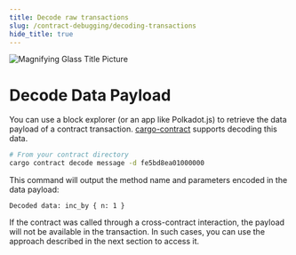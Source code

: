 ```yaml
---
title: Decode raw transactions
slug: /contract-debugging/decoding-transactions
hide_title: true
---
```


![Magnifying Glass Title Picture](/img/title/magnifying-glass.svg)

# Decode Data Payload

You can use a block explorer (or an app like Polkadot.js) to retrieve the data
payload of a contract transaction. [cargo-contract](https://github.com/use-ink/cargo-contract) supports decoding
this data.

```bash
# From your contract directory
cargo contract decode message -d fe5bd8ea01000000
```

This command will output the method name and parameters encoded in the data payload:

```
Decoded data: inc_by { n: 1 }
```

If the contract was called through a cross-contract interaction, the payload will not be available in the transaction. In such cases, you can use the approach described in the next section to access it.

